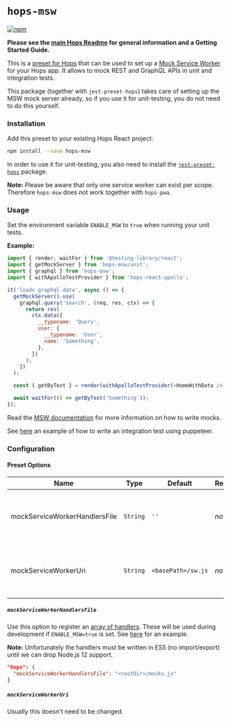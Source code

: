 # `hops-msw`

[![npm](https://img.shields.io/npm/v/hops-msw.svg)](https://www.npmjs.com/package/hops-msw)

**Please see the [main Hops Readme](https://github.com/xing/hops#docs) for general information and a Getting Started Guide.**

This is a [preset for Hops](../../DOCUMENTATION.md#presets) that can be used to set up a [Mock Service Worker](https://www.npmjs.com/package/msw) for your Hops app. It allows to mock REST and GraphQL APIs in unit and integration tests.

This package (together with `jest-preset-hops`) takes care of setting up the MSW mock server already, so if you use it for unit-testing, you do not need to do this yourself.

### Installation

Add this preset to your existing Hops React project:

```bash
npm install --save hops-msw
```

In order to use it for unit-testing, you also need to install the [`jest-preset-hops`](../jest-preset-hops/README.md) package.

**Note:** Please be aware that only one service worker can exist per scope. Therefore `hops-msw` does not work together with `hops-pwa`.

### Usage

Set the environment variable `ENABLE_MSW` to `true` when running your unit tests.

**Example:**

```javascript
import { render, waitFor } from '@testing-library/react';
import { getMockServer } from 'hops-msw/unit';
import { graphql } from 'hops-msw';
import { withApolloTestProvider } from 'hops-react-apollo';

it('loads graphql data', async () => {
  getMockServer().use(
    graphql.query('search', (req, res, ctx) => {
      return res(
        ctx.data({
          __typename: 'Query',
          user: {
            __typename: 'User',
            name: 'Something',
          },
        })
      );
    })
  );

  const { getByText } = render(withApolloTestProvider(<HomeWithData />));

  await waitFor(() => getByText('Something'));
});
```

Read the [MSW documentation](https://mswjs.io/) for more information on how to write mocks.

See [here](../spec/integration/redux/__tests__/mocked.js) an example of how to write an integration test using puppeteer.

### Configuration

#### Preset Options

| Name | Type | Default | Required | Description |
| --- | --- | --- | --- | --- |
| mockServiceWorkerHandlersFile | `String` | `''` | _no_ | The path to your mock handlers file (which will be used during development) |
| mockServiceWorkerUri | `String` | `<basePath>/sw.js` | _no_ | The path on which the mock service worker will be served from |

##### `mockServiceWorkerHandlersFile`

Use this option to register an [array of handlers](https://mswjs.io/docs/getting-started/mocks/graphql-api). These will be used during development if `ENABLE_MSW=true` is set. See [here](../template-graphql) for an example.

**Note:** Unfortunately the handlers must be written in ES5 (no import/export) until we can drop Node.js 12 support.

```json
"hops": {
  "mockServiceWorkerHandlersFile": "<rootDir>/mocks.js"
}
```

##### `mockServiceWorkerUri`

Usually this doesn't need to be changed.
